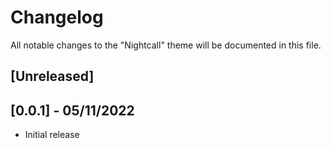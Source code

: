 # Changelog

All notable changes to the "Nightcall" theme will be documented in this file.

## [Unreleased]

## [0.0.1] - 05/11/2022

- Initial release
